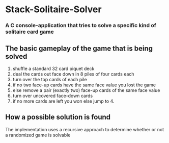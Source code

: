 # Stack-Solitaire-Solver
### A C console-application that tries to solve a specific kind of solitaire card game

## The basic gameplay of the game that is being solved
1. shuffle a standard 32 card piquet deck
2. deal the cards out face down in 8 piles of four cards each
3. turn over the top cards of each pile
4. if no two face-up cards have the same face value you lost the game
5. else remove a pair (exactly two) face-up cards of the same face value
6. turn over uncovered face-down cards
7. if no more cards are left you won else jump to 4.

## How a possible solution is found
The implementation uses a recursive approach to determine whether or not a randomized game is solvable
